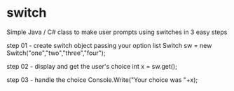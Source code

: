 switch
======

Simple Java / C# class to make user prompts using switches
in 3 easy steps

step 01 - create switch object passing your option list
Switch sw = new Switch("one","two","three","four");

step 02 - display and get the user's choice
int x = sw.get();

step 03 - handle the choice
Console.Write("Your choice was "+x);
